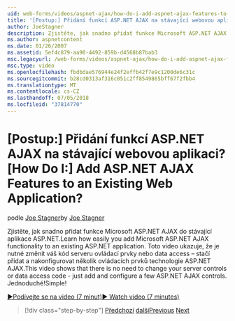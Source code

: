```yaml
---
uid: web-forms/videos/aspnet-ajax/how-do-i-add-aspnet-ajax-features-to-an-existing-web-application
title: '[Postup:] Přidání funkcí ASP.NET AJAX na stávající webovou aplikaci? | Dokumentace Microsoftu'
author: JoeStagner
description: Zjistěte, jak snadno přidat funkce Microsoft ASP.NET AJAX do stávající aplikace ASP.NET. Toto video ukazuje, že není nutné změnit váš slouží...
ms.author: aspnetcontent
ms.date: 01/26/2007
ms.assetid: 5ef4c879-aa90-4492-859b-d4568b87bab3
msc.legacyurl: /web-forms/videos/aspnet-ajax/how-do-i-add-aspnet-ajax-features-to-an-existing-web-application
msc.type: video
ms.openlocfilehash: fbdbdae576944e24f2effb42f7e9c1200de6c31c
ms.sourcegitcommit: b28cd0313af316c051c2ff8549865bff67f2fbb4
ms.translationtype: MT
ms.contentlocale: cs-CZ
ms.lasthandoff: 07/05/2018
ms.locfileid: "37814770"
---
```

<a name="how-do-i-add-aspnet-ajax-features-to-an-existing-web-application"></a><span data-ttu-id="06abd-105">[Postup:] Přidání funkcí ASP.NET AJAX na stávající webovou aplikaci?</span><span class="sxs-lookup"><span data-stu-id="06abd-105">[How Do I:] Add ASP.NET AJAX Features to an Existing Web Application?</span></span>
====================
<span data-ttu-id="06abd-106">podle [Joe Stagner](https://github.com/JoeStagner)</span><span class="sxs-lookup"><span data-stu-id="06abd-106">by [Joe Stagner](https://github.com/JoeStagner)</span></span>

<span data-ttu-id="06abd-107">Zjistěte, jak snadno přidat funkce Microsoft ASP.NET AJAX do stávající aplikace ASP.NET.</span><span class="sxs-lookup"><span data-stu-id="06abd-107">Learn how easily you add Microsoft ASP.NET AJAX functionality to an existing ASP.NET application.</span></span> <span data-ttu-id="06abd-108">Toto video ukazuje, že je nutné změnit váš kód serveru ovládací prvky nebo data access – stačí přidat a nakonfigurovat několik ovládacích prvků technologie ASP.NET AJAX.</span><span class="sxs-lookup"><span data-stu-id="06abd-108">This video shows that there is no need to change your server controls or data access code - just add and configure a few ASP.NET AJAX controls.</span></span> <span data-ttu-id="06abd-109">Jednoduché!</span><span class="sxs-lookup"><span data-stu-id="06abd-109">Simple!</span></span>

[<span data-ttu-id="06abd-110">&#9654;Podívejte se na video (7 minut)</span><span class="sxs-lookup"><span data-stu-id="06abd-110">&#9654; Watch video (7 minutes)</span></span>](https://channel9.msdn.com/Blogs/ASP-NET-Site-Videos/how-do-i-add-aspnet-ajax-features-to-an-existing-web-application)

> [!div class="step-by-step"]
> <span data-ttu-id="06abd-111">[Předchozí](how-do-i-make-client-side-network-callbacks-with-aspnet-ajax.md)
> [další](how-do-i-aspnet-ajax-enable-an-existing-web-service.md)</span><span class="sxs-lookup"><span data-stu-id="06abd-111">[Previous](how-do-i-make-client-side-network-callbacks-with-aspnet-ajax.md)
[Next](how-do-i-aspnet-ajax-enable-an-existing-web-service.md)</span></span>
